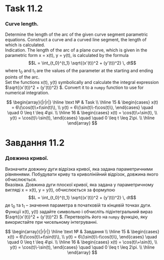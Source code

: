 # Task 11.2

### Curve length.

Determine the length of the arc of the given curve segment
parametric equations. Construct a curve and a curved line segment, the length of which is calculated.\
Indication. The length of the arc of a plane curve, which is given in the parametric form x = x(t), y = y(t), is
calculated by the formula
$$L = \int_{t_0}^{t_1} \sqrt{(x'(t))^2 + (y'(t))^2} \, dt$$
where t<sub>0</sub> and t<sub>1</sub> are the values of the parameter at the starting and ending points of the arc.\
Set the functions x(t), y(t) symbolically and calculate the integral expression $\sqrt{(x'(t))^2 + (y'(t))^2} $. Convert
it to a ```numpy``` function to use for numerical integration.

$$
\begin{array}{|r|r|}
\hline
\text № & Task
\\
\hline
15 &
\begin{cases}
x(t) = 6\(\cos(t)\+t\sin(t)\), \\
y(t) = 6\(\sin(t)\-t\cos(t)\),
\end{cases}
\quad \quad 0 \leq t \leq 4\pi.
\\
\hline
16 &
\begin{cases}
x(t) = \cos(t)\+\sin(t), \\
y(t) = \cos(t)\-\sin(t),
\end{cases}
\quad \quad 0 \leq t \leq 2\pi.
\\
\hline
\end{array}
$$

# Завдання 11.2

### Довжина кривої.

Визначити довжину дуги відрізка кривої, яка задана
параметричними рівняннями. Побудувати криву та криволінійний відрізок,
довжина якого обчислюється.\
Вказівка. Довжина дуги плоскої кривої, яка задана у параметричному вигляді
x = x(t), y = y(t), обчислюється за формулою
$$L = \int_{t_0}^{t_1} \sqrt{(x'(t))^2 + (y'(t))^2} \, dt$$
де t<sub>0</sub> та t<sub>1</sub> – значення параметра в початковій та кінцевій точках дуги.\
Функції x(t), y(t) задайте символьно і обчисліть підінтегральний вираз
$\sqrt{(x'(t))^2 + (y'(t))^2} $. Перетворіть його на ```numpy``` функцію, яку використайте при
чисельному інтегруванні.

$$
\begin{array}{|r|r|}
\hline
\text № & Завдання
\\
\hline
15 &
\begin{cases}
x(t) = 6\(\cos(t)\+t\sin(t)\), \\
y(t) = 6\(\sin(t)\-t\cos(t)\),
\end{cases}
\quad \quad 0 \leq t \leq 4\pi.
\\
\hline
16 &
\begin{cases}
x(t) = \cos(t)\+\sin(t), \\
y(t) = \cos(t)\-\sin(t),
\end{cases}
\quad \quad 0 \leq t \leq 2\pi.
\\
\hline
\end{array}
$$
